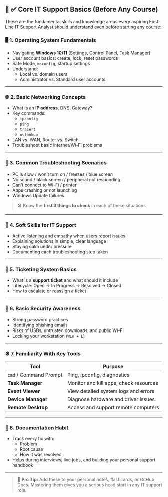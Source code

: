 ## 🧠 ✅ Core IT Support Basics (Before Any Course)

These are the fundamental skills and knowledge areas every aspiring First-Line IT Support Analyst should understand even before starting any course:

### 🖥️ 1. Operating System Fundamentals
- Navigating **Windows 10/11** (Settings, Control Panel, Task Manager)
- User account basics: create, lock, reset passwords
- Safe Mode, `msconfig`, startup settings
- Understand:
  - Local vs. domain users
  - Administrator vs. Standard user accounts

---

### 🌐 2. Basic Networking Concepts
- What is an **IP address**, DNS, Gateway?
- Key commands:
  - `ipconfig`
  - `ping`
  - `tracert`
  - `nslookup`
- LAN vs. WAN, Router vs. Switch
- Troubleshoot basic internet/Wi-Fi problems

---

### 🔧 3. Common Troubleshooting Scenarios
- PC is slow / won’t turn on / freezes / blue screen
- No sound / black screen / peripheral not responding
- Can't connect to Wi-Fi / printer
- Apps crashing or not launching
- Windows Update failures

> 🛠 Know the **first 3 things to check** in each of these situations.

---

### 👥 4. Soft Skills for IT Support
- Active listening and empathy when users report issues
- Explaining solutions in simple, clear language
- Staying calm under pressure
- Documenting each troubleshooting step taken

---

### 🎫 5. Ticketing System Basics
- What is a **support ticket** and what should it include
- Lifecycle: Open → In Progress → Resolved → Closed
- How to escalate or reassign a ticket

---

### 🔐 6. Basic Security Awareness
- Strong password practices
- Identifying phishing emails
- Risks of USBs, untrusted downloads, and public Wi-Fi
- Locking your workstation (`Win + L`)

---

### ⚙️ 7. Familiarity With Key Tools
| Tool              | Purpose                                  |
|-------------------|------------------------------------------|
| `cmd` / Command Prompt | Ping, ipconfig, diagnostics        |
| **Task Manager**   | Monitor and kill apps, check resources  |
| **Event Viewer**   | View detailed system logs and errors    |
| **Device Manager** | Diagnose hardware and driver issues     |
| **Remote Desktop** | Access and support remote computers     |

---

### 🧾 8. Documentation Habit
- Track every fix with:
  - Problem
  - Root cause
  - How it was resolved
- Helps during interviews, live jobs, and building your personal support handbook

---

> 📝 **Pro Tip:** Add these to your personal notes, flashcards, or GitHub Docs. Mastering them gives you a serious head start in any IT support role.

